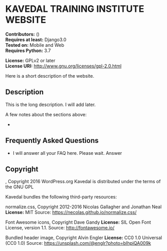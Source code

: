 # KAVEDAL TRAINING INSTITUTE WEBSITE

**Contributors:** ()  
**Requires at least:** Django3.0  
**Tested on:** Mobile and Web  
**Requires Python:** 3.7

**License:** GPLv2 or later  
**License URI:** http://www.gnu.org/licenses/gpl-2.0.html  

Here is a short description of the website.

## Description

This is the long description.  I will add later.
 
 
A few notes about the sections above:
 
*    

## Frequently Asked Questions

* I will answer all your FAQ here. Please wait. 
Answer


## Copyright

, Copyright 2016 WordPress.org
Kavedal is distributed under the terms of the GNU GPL

Kavedal bundles the following third-party resources:

normalize.css, Copyright 2012-2016 Nicolas Gallagher and Jonathan Neal
**License:** MIT
Source: https://necolas.github.io/normalize.css/

Font Awesome icons, Copyright Dave Gandy
**License:** SIL Open Font License, version 1.1.
Source: http://fontawesome.io/

Bundled header image, Copyright Alvin Engler
**License:** CC0 1.0 Universal (CC0 1.0)
Source: https://unsplash.com/@englr?photo=bIhpiQA009k
